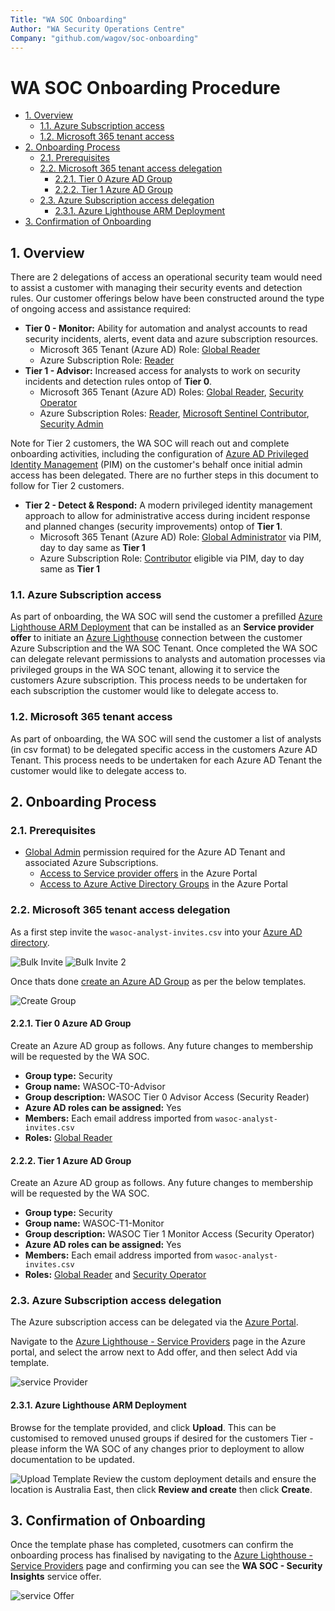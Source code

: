 ```yaml
---
Title: "WA SOC Onboarding"
Author: "WA Security Operations Centre"
Company: "github.com/wagov/soc-onboarding"
---
```

# WA SOC Onboarding Procedure

- [1. Overview](#1-overview)
  - [1.1. Azure Subscription access](#11-azure-subscription-access)
  - [1.2. Microsoft 365 tenant access](#12-microsoft-365-tenant-access)
- [2. Onboarding Process](#2-onboarding-process)
  - [2.1. Prerequisites](#21-prerequisites)
  - [2.2. Microsoft 365 tenant access delegation](#22-microsoft-365-tenant-access-delegation)
    - [2.2.1. Tier 0 Azure AD Group](#221-tier-0-azure-ad-group)
    - [2.2.2. Tier 1 Azure AD Group](#222-tier-1-azure-ad-group)
  - [2.3. Azure Subscription access delegation](#23-azure-subscription-access-delegation)
    - [2.3.1. Azure Lighthouse ARM Deployment](#231-azure-lighthouse-arm-deployment)
- [3. Confirmation of Onboarding](#3-confirmation-of-onboarding)

## 1. Overview

There are 2 delegations of access an operational security team would need to assist a customer with managing their security events and detection rules. Our customer offerings below have been constructed around the type of ongoing access and assistance required:

- **Tier 0 - Monitor:** Ability for automation and analyst accounts to read security incidents, alerts, event data and azure subscription resources.
  - Microsoft 365 Tenant (Azure AD) Role: [Global Reader](https://docs.microsoft.com/en-au/azure/active-directory/roles/permissions-reference#global-reader)
  - Azure Subscription Role: [Reader](https://docs.microsoft.com/en-us/azure/role-based-access-control/built-in-roles#microsoft-sentinel-reader)
- **Tier 1 - Advisor:** Increased access for analysts to work on security incidents and detection rules ontop of **Tier 0**.
  - Microsoft 365 Tenant (Azure AD) Roles: [Global Reader](https://docs.microsoft.com/en-au/azure/active-directory/roles/permissions-reference#global-reader), [Security Operator](https://docs.microsoft.com/en-us/azure/active-directory/roles/permissions-reference#security-operator)
  - Azure Subscription Roles: [Reader](https://docs.microsoft.com/en-us/azure/role-based-access-control/built-in-roles#reader), [Microsoft Sentinel Contributor](https://docs.microsoft.com/en-us/azure/role-based-access-control/built-in-roles#microsoft-sentinel-contributor), [Security Admin](https://docs.microsoft.com/en-us/azure/role-based-access-control/built-in-roles#security-admin)

Note for Tier 2 customers, the WA SOC will reach out and complete onboarding activities, including the configuration of [Azure AD Privileged Identity Management](https://docs.microsoft.com/en-us/azure/active-directory/privileged-identity-management/pim-configure) (PIM) on the customer's behalf once initial admin access has been delegated. There are no further steps in this document to follow for Tier 2 customers.

- **Tier 2 - Detect & Respond:** A modern privileged identity management approach to allow for administrative access during incident response and planned changes (security improvements) ontop of **Tier 1**.
  - Microsoft 365 Tenant (Azure AD) Role: [Global Administrator](https://docs.microsoft.com/en-us/azure/active-directory/roles/permissions-reference#global-administrator) via PIM, day to day same as **Tier 1**
  - Azure Subscription Role: [Contributor](https://docs.microsoft.com/en-us/azure/role-based-access-control/built-in-roles#contributor) eligible via PIM, day to day same as **Tier 1**

### 1.1. Azure Subscription access

As part of onboarding, the WA SOC will send the customer a prefilled [Azure Lighthouse ARM Deployment](https://docs.microsoft.com/en-us/azure/lighthouse/how-to/onboard-customer#create-your-template-manually) that can be installed as an **Service provider offer** to initiate an [Azure Lighthouse](https://docs.microsoft.com/en-us/azure/lighthouse/overview) connection between the customer Azure Subscription and the WA SOC Tenant. Once completed the WA SOC can delegate relevant permissions to analysts and automation processes via privileged groups in the WA SOC tenant, allowing it to service the customers Azure subscription. This process needs to be undertaken for each subscription the customer would like to delegate access to.

### 1.2. Microsoft 365 tenant access

As part of onboarding, the WA SOC will send the customer a list of analysts (in csv format) to be delegated specific access in the customers  Azure AD Tenant. This process needs to be undertaken for each Azure AD Tenant the customer would like to delegate access to.

## 2. Onboarding Process

### 2.1. Prerequisites

- [Global Admin](https://docs.microsoft.com/en-us/azure/active-directory/roles/permissions-reference#global-administrator) permission required for the Azure AD Tenant and associated Azure Subscriptions.
  - [Access to Service provider offers](https://portal.azure.com/#view/Microsoft_Azure_CustomerHub/ServiceProvidersBladeV2/~/providers) in the Azure Portal
  - [Access to Azure Active Directory Groups](https://portal.azure.com/#view/Microsoft_AAD_IAM/GroupsManagementMenuBlade/~/AllGroups) in the Azure Portal

### 2.2. Microsoft 365 tenant access delegation

As a first step invite the `wasoc-analyst-invites.csv` into your [Azure AD directory](https://portal.azure.com/#view/Microsoft_AAD_UsersAndTenants/UserManagementMenuBlade/~/AllUsers).

![Bulk Invite](images/azuread-bulkinvite.png) ![Bulk Invite 2](images/azuread-bulkinvite2.png)

Once thats done [create an Azure AD Group](https://portal.azure.com/#view/Microsoft_AAD_IAM/AddGroupBlade) as per the below templates.

![Create Group](images/azuread-wasocgroup.png)

#### 2.2.1. Tier 0 Azure AD Group

Create an Azure AD group as follows. Any future changes to membership will be requested by the WA SOC.

- **Group type:** Security
- **Group name:** WASOC-T0-Advisor
- **Group description:** WASOC Tier 0 Advisor Access (Security Reader)
- **Azure AD roles can be assigned:** Yes
- **Members:** Each email address imported from `wasoc-analyst-invites.csv`
- **Roles:** [Global Reader](https://docs.microsoft.com/en-au/azure/active-directory/roles/permissions-reference#global-reader)

#### 2.2.2. Tier 1 Azure AD Group

Create an Azure AD group as follows. Any future changes to membership will be requested by the WA SOC.

- **Group type:** Security
- **Group name:** WASOC-T1-Monitor
- **Group description:** WASOC Tier 1 Monitor Access (Security Operator)
- **Azure AD roles can be assigned:** Yes
- **Members:** Each email address imported from `wasoc-analyst-invites.csv`
- **Roles:** [Global Reader](https://docs.microsoft.com/en-au/azure/active-directory/roles/permissions-reference#global-reader) and [Security Operator](https://docs.microsoft.com/en-us/azure/active-directory/roles/permissions-reference#security-operator)

### 2.3. Azure Subscription access delegation

The Azure subscription access can be delegated via the [Azure Portal](https://docs.microsoft.com/en-us/azure/lighthouse/overview).

Navigate to the [Azure Lighthouse - Service Providers](https://portal.azure.com/#view/Microsoft_Azure_CustomerHub/ServiceProvidersBladeV2/~/providers) page in the Azure portal, and select the arrow next to Add offer, and then select Add via template.

![service Provider](/images/Service-Provider.png)

#### 2.3.1. Azure Lighthouse ARM Deployment

Browse for the template provided, and click **Upload**. This can be customised to removed unused groups if desired for the customers Tier - please inform the WA SOC of any changes prior to deployment to allow documentation to be updated.

![Upload Template](/images/Upload-Template.png)
Review the custom deployment details and ensure the location is Australia East, then click **Review and create** then click **Create**.

## 3. Confirmation of Onboarding

Once the template phase has completed, cusotmers can confirm the onboarding process has finalised by navigating to the [Azure Lighthouse - Service Providers](https://portal.azure.com/#view/Microsoft_Azure_CustomerHub/ServiceProvidersBladeV2/~/providers) page and confirming you can see the **WA SOC - Security Insights** service offer.

![service Offer](/images/service-offer.png)
